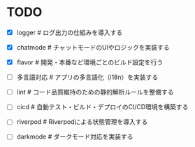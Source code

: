 # TODO

 - [x] logger  # ログ出力の仕組みを導入する
 - [x] chatmode  # チャットモードのUIやロジックを実装する
 - [x] flavor  # 開発・本番など環境ごとのビルド設定を行う
 - [ ] 多言語対応  # アプリの多言語化（i18n）を実装する
 - [ ] lint  # コード品質維持のための静的解析ルールを整備する
 - [ ] cicd  # 自動テスト・ビルド・デプロイのCI/CD環境を構築する
 - [ ] riverpod  # Riverpodによる状態管理を導入する
 - [ ] darkmode  # ダークモード対応を実装する
 


